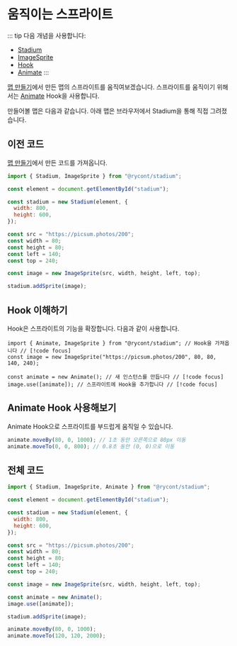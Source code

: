 # 움직이는 스프라이트

::: tip 다음 개념을 사용합니다:

- [Stadium](/API/classes/Stadium)
- [ImageSprite](/API/classes/ImageSprite)
- [Hook](/API/classes/Hook)
- [Animate](/API/classes/Animate)
  :::

[맵 만들기](./맵%20만들기.md)에서 만든 맵의 스프라이트를 움직여보겠습니다. 스프라이트를 움직이기 위해서는 [Animate](/API/classes/Animate) Hook을 사용합니다.

만들어볼 맵은 다음과 같습니다. 아래 맵은 브라우저에서 Stadium을 통해 직접 그려졌습니다.

<div ref="el"></div>

## 이전 코드

[맵 만들기](./맵%20만들기.md)에서 만든 코드를 가져옵니다.

```js
import { Stadium, ImageSprite } from "@rycont/stadium";

const element = document.getElementById("stadium");

const stadium = new Stadium(element, {
  width: 800,
  height: 600,
});

const src = "https://picsum.photos/200";
const width = 80;
const height = 80;
const left = 140;
const top = 240;

const image = new ImageSprite(src, width, height, left, top);

stadium.addSprite(image);
```

## Hook 이해하기

Hook은 스프라이트의 기능을 확장합니다. 다음과 같이 사용합니다.

```js{4-5}
import { Animate, ImageSprite } from "@rycont/stadium"; // Hook을 가져옵니다 // [!code focus]
const image = new ImageSprite("https://picsum.photos/200", 80, 80, 140, 240);

const animate = new Animate(); // 새 인스턴스를 만듭니다 // [!code focus]
image.use([animate]); // 스프라이트에 Hook을 추가합니다 // [!code focus]
```

## Animate Hook 사용해보기

Animate Hook으로 스프라이트를 부드럽게 움직일 수 있습니다.

```js
animate.moveBy(80, 0, 1000); // 1초 동안 오른쪽으로 80px 이동
animate.moveTo(0, 0, 800); // 0.8초 동안 (0, 0)으로 이동
```

## 전체 코드

```js
import { Stadium, ImageSprite, Animate } from "@rycont/stadium";

const element = document.getElementById("stadium");

const stadium = new Stadium(element, {
  width: 800,
  height: 600,
});

const src = "https://picsum.photos/200";
const width = 80;
const height = 80;
const left = 140;
const top = 240;

const image = new ImageSprite(src, width, height, left, top);

const animate = new Animate();
image.use([animate]);

stadium.addSprite(image);

animate.moveBy(80, 0, 1000);
animate.moveTo(120, 120, 2000);
```

<script setup>
    import { ref, onMounted } from 'vue'
    import {
        Stadium,
        SensorLine,
        ImageSprite,
        MoveableSprite,
        Animate,
        LineCrossingDetector,
    } from "../../dist/stadium.js";
    const el = ref(null)

    onMounted(() => {
        const stadium = new Stadium(el.value, {
            width: 800,
            height: 600,
        });

        const src = "https://picsum.photos/200";
        const width = 80;
        const height = 80;
        const left = 140;
        const top = 240;

        const image = new ImageSprite(src, width, height, left, top);

        const animate = new Animate();
        image.use([animate]);

        stadium.addSprite(image);

        animate.moveBy(80, 0, 1000);
        animate.moveTo(120, 120, 2000);

        el.value.style.setProperty("border", "1px solid black")
    })
</script>
